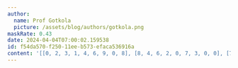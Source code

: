 ```yaml
---
author:
  name: Prof Gotkola
  picture: /assets/blog/authors/gotkola.png
maskRate: 0.43
date: 2024-04-04T07:00:02.159538
id: f54da570-f250-11ee-b573-efaca536916a
content: '[[0, 2, 3, 1, 4, 6, 9, 0, 8], [8, 4, 6, 2, 0, 7, 3, 0, 0], [7, 0, 0, 0, 8, 0, 0, 6, 0], [9, 1, 0, 6, 0, 4, 7, 5, 2], [4, 5, 0, 9, 0, 1, 0, 0, 3], [0, 0, 7, 0, 5, 2, 0, 0, 0], [2, 6, 0, 7, 0, 0, 0, 0, 9], [1, 0, 9, 0, 2, 8, 0, 3, 0], [3, 8, 0, 5, 6, 9, 1, 0, 7]]'
---
```

